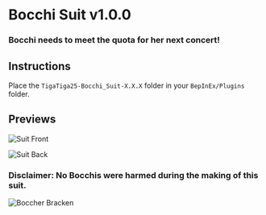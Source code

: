 # Bocchi Suit v1.0.0
### Bocchi needs to meet the quota for her next concert!

## Instructions
Place the ```TigaTiga25-Bocchi_Suit-X.X.X``` folder in your ```BepInEx/Plugins``` folder.

## Previews
![Suit Front](https://raw.githubusercontent.com/TigaTiga25/Lethal-Bocchi-Suit/main/preview/bocchi-front.png)

![Suit Back](https://raw.githubusercontent.com/TigaTiga25/Lethal-Bocchi-Suit/main/preview/bocchi-back.png)

### Disclaimer: No Bocchis were harmed during the making of this suit.
![Boccher Bracken](https://raw.githubusercontent.com/TigaTiga25/Lethal-Bocchi-Suit/main/preview/bracken-boccher.png)
